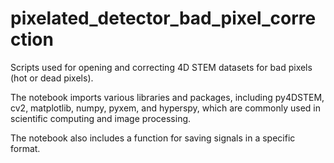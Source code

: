 # pixelated_detector_bad_pixel_correction


Scripts used for opening and correcting 4D STEM datasets for bad pixels (hot or dead pixels). 

The notebook imports various libraries and packages, including py4DSTEM, cv2, matplotlib, numpy, pyxem, and hyperspy, which are commonly used in scientific computing and image processing.

The notebook also includes a function for saving signals in a specific format.
